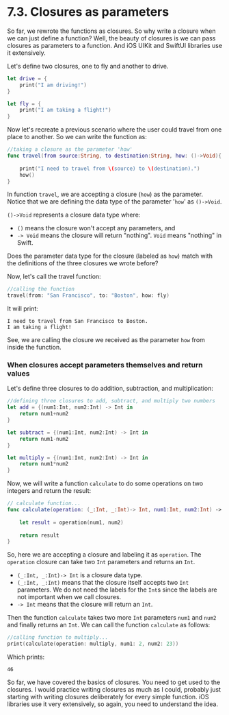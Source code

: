 # 7.3. Closures as parameters

So far, we rewrote the functions as closures. So why write a closure when we can just define a function? Well, the beauty of closures is we can pass closures as parameters to a function. And iOS UIKit and SwiftUI libraries use it extensively.

Let's define two closures, one to fly and another to drive.

```swift
let drive = {
    print("I am driving!")
}

let fly = {
    print("I am taking a flight!")
}
```

Now let's recreate a previous scenario where the user could travel from one place to another. So we can write the function as:

```swift
//taking a closure as the parameter 'how'
func travel(from source:String, to destination:String, how: ()->Void){
    
    print("I need to travel from \(source) to \(destination).")
    how()
}
```

In function `travel`, we are accepting a closure (`how`) as the parameter. Notice that we are defining the data type of the parameter '`how`' as `()->Void`.

`()->Void` represents a closure data type where:

* `()` means the closure won't accept any parameters, and
* `-> Void` means the closure will return "nothing". `Void` means "nothing" in Swift.

Does the parameter data type for the closure (labeled as `how`) match with the definitions of the three closures we wrote before?

Now, let's call the travel function:

```swift
//calling the function
travel(from: "San Francisco", to: "Boston", how: fly)
```

It will print:

```
I need to travel from San Francisco to Boston.
I am taking a flight!
```

See, we are calling the closure we received as the parameter `how` from inside the function.

### When closures accept parameters themselves and return values

Let's define three closures to do addition, subtraction, and multiplication:

```swift
//defining three closures to add, subtract, and multiply two numbers
let add = {(num1:Int, num2:Int) -> Int in
    return num1+num2
}

let subtract = {(num1:Int, num2:Int) -> Int in
    return num1-num2
}

let multiply = {(num1:Int, num2:Int) -> Int in
    return num1*num2
}
```

Now, we will write a function `calculate` to do some operations on two integers and return the result:

```swift
// calculate function...
func calculate(operation: (_:Int, _:Int)-> Int, num1:Int, num2:Int) -> Int{
    
    let result = operation(num1, num2)
    
    return result
}
```

So, here we are accepting a closure and labeling it as `operation`. The `operation` closure can take two `Int` parameters and returns an `Int`.

* `(_:Int, _:Int)-> Int` is a closure data type.
* `(_:Int, _:Int)` means that the closure itself accepts two `Int` parameters. We do not need the labels for the `Int`s since the labels are not important when we call closures.
* `-> Int` means that the closure will return an `Int`.

Then the function `calculate` takes two more `Int` parameters `num1` and `num2` and finally returns an `Int`. We can call the function `calculate` as follows:

```swift
//calling function to multiply...
print(calculate(operation: multiply, num1: 2, num2: 23))
```

Which prints:

```
46
```

So far, we have covered the basics of closures. You need to get used to the closures. I would practice writing closures as much as I could, probably just starting with writing closures deliberately for every simple function. iOS libraries use it very extensively, so again, you need to understand the idea.
